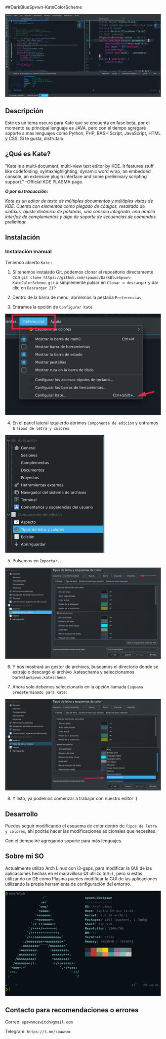 ##DarkBlueSpvwn-KateColorScheme

![Screenshot of the theme](Screenshots/principal.png)

## Descripción

Este es un tema oscuro para Kate que se encuenta en fase beta, por el momento su principal lenguaje es JAVA, pero con el tiempo agregaré soporte a más lenguajes como Python, PHP, BASH Script, JavaScript, HTML y CSS. Si te gusta, disfrutalo.

## ¿Qué es Kate?

"Kate is a multi-document, multi-view text editor by KDE. It features stuff like codefolding, syntaxhighlighting, dynamic word wrap, an embedded console, an extensive plugin interface and some preliminary scripting support."
	-Official KDE PLASMA page.

***O por su tracucción:***

*Kate es un editor de texto de múltiples documentos y múltiples vistas de KDE. Cuenta con elementos como plegado de códigos, resaltado de sintaxis, ajuste dinámico de palabras, una consola integrada, una amplia interfaz de complementos y algo de soporte de secuencias de comandos preliminar.*

## Instalación

### Instalación manual

Teniendo abierto `Kate` :
1. Si tenemos instalado Git, podemos clonar el repositorio directamente con ```git clone https://github.com/spawmc/DarkBlueSpvwn-KateColorScheme.git``` o simplemente pulsar en ```Clonar o descargar``` y dar clic en ```Descargar ZIP```

2. Dentro de la barra de menu, abriremos la pestaña ```Preferencias```.
3. Entramos la opción de ```Configurar Kate```

![Screenshots of configuration_one](Screenshots/configuration_one.png)

4. En el panel lateral izquierdo abrimos ```Componente de edicion``` y entramos a ```Tipos de letra y colores```

![Screenshots of configuration_two](Screenshots/configuration_two.png)

5. Pulsamos en ```Ìmportar...```

![Screenshots of configuration_three](Screenshots/configuration_three.png)

6. Y nos mostrará un gestor de archivos, buscamos el directorio donde se extrajo o descargó el archivo .kateschema y seleccionamos ```DarkBlueSpvwn.kateschema```

7. Ahora solo debemos seleccionarlo en la opción llamada ```Esquema predeterminado para Kate:```

![Screenshots of configuration_four](Screenshots/configuration_four.png)

8. Y listo, ya podemos comenzar a trabajar con nuestro editor :)


## Desarrollo

Puedes seguir modificando el esquema de color dentro de ```Tipos de letra y colores```, ahí podrás hacer las modificaciones adicionales que necesites.

Con el tiempo iré agregando soporte para más lenguajes.

## Sobre mi SO

Actualmente utilizo Arch Linux con i3-gaps, para modificar la GUI de las aplicaciones hechas en el maravilloso Qt utilizo ```Qt5ct```, pero si estás utilizando un DE como Plasma puedes modificar la GUI de las aplicaciones utilizando la propia herramienta de configuración del entorno.

![Screenshots of neofetch](Screenshots/neofetch.png)

## Contacto para recomendaciones o errores

Correo:
	```spawnmcswitch@gmail.com```


Telegram:
	```https://t.me/spawnmc```